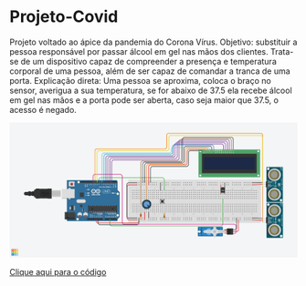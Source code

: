 # Projeto-Covid
Projeto voltado ao ápice da pandemia do Corona Vírus. Objetivo: substituir a pessoa responsável por passar álcool em gel nas mãos dos clientes. Trata-se de um dispositivo capaz de compreender a presença e temperatura corporal de uma pessoa, além de ser capaz de comandar a tranca de uma porta. Explicação direta: Uma pessoa se aproxima, coloca o braço no sensor, averigua a sua temperatura, se for abaixo de 37.5 ela recebe álcool em gel nas mãos e a porta pode ser aberta, caso seja maior que 37.5, o acesso é negado.

<img src="Copy of Original.png">

<a href="GuardaAutomatico.txt"> Clique aqui para o código</a>
